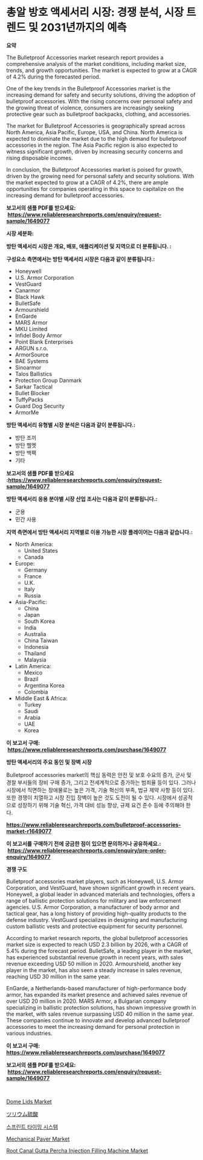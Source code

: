 <p><h1>총알 방호 액세서리 시장: 경쟁 분석, 시장 트렌드 및 2031년까지의 예측</h1></p><p><strong>요약</strong></p>
<p><p>The Bulletproof Accessories market research report provides a comprehensive analysis of the market conditions, including market size, trends, and growth opportunities. The market is expected to grow at a CAGR of 4.2% during the forecasted period. </p><p>One of the key trends in the Bulletproof Accessories market is the increasing demand for safety and security solutions, driving the adoption of bulletproof accessories. With the rising concerns over personal safety and the growing threat of violence, consumers are increasingly seeking protective gear such as bulletproof backpacks, clothing, and accessories.</p><p>The market for Bulletproof Accessories is geographically spread across North America, Asia Pacific, Europe, USA, and China. North America is expected to dominate the market due to the high demand for bulletproof accessories in the region. The Asia Pacific region is also expected to witness significant growth, driven by increasing security concerns and rising disposable incomes.</p><p>In conclusion, the Bulletproof Accessories market is poised for growth, driven by the growing need for personal safety and security solutions. With the market expected to grow at a CAGR of 4.2%, there are ample opportunities for companies operating in this space to capitalize on the increasing demand for bulletproof accessories.</p></p>
<p><strong>보고서의 샘플 PDF를 받으세요: &nbsp;<a href="https://www.reliableresearchreports.com/enquiry/request-sample/1649077">https://www.reliableresearchreports.com/enquiry/request-sample/1649077</a></strong></p>
<p><strong>시장 세분화:</strong></p>
<p><strong> 방탄 액세서리 시장은 개요, 배포, 애플리케이션 및 지역으로 더 분류됩니다. :</strong></p>
<p><strong>구성요소 측면에서는 방탄 액세서리 시장은 다음과 같이 분류됩니다.:</strong></p>
<p><ul><li>Honeywell</li><li>U.S. Armor Corporation</li><li>VestGuard</li><li>Canarmor</li><li>Black Hawk</li><li>BulletSafe</li><li>Armourshield</li><li>EnGarde</li><li>MARS Armor</li><li>MKU Limited</li><li>Infidel Body Armor</li><li>Point Blank Enterprises</li><li>ARGUN s.r.o.</li><li>ArmorSource</li><li>BAE Systems</li><li>Sinoarmor</li><li>Talos Ballistics</li><li>Protection Group Danmark</li><li>Sarkar Tactical</li><li>Bullet Blocker</li><li>TuffyPacks</li><li>Guard Dog Security</li><li>ArmorMe</li></ul></p>
<p><strong> 방탄 액세서리 유형별 시장 분석은 다음과 같이 분류됩니다.:</strong></p>
<p><ul><li>방탄 조끼</li><li>방탄 헬멧</li><li>방탄 백팩</li><li>기타</li></ul></p>
<p><strong>보고서의 샘플 PDF를 받으세요 :<a href="https://www.reliableresearchreports.com/enquiry/request-sample/1649077">https://www.reliableresearchreports.com/enquiry/request-sample/1649077</a></strong></p>
<p><strong> 방탄 액세서리 응용 분야별 시장 산업 조사는 다음과 같이 분류됩니다.:</strong></p>
<p><ul><li>군용</li><li>민간 사용</li></ul></p>
<p><strong>지역 측면에서 방탄 액세서리 지역별로 이용 가능한 시장 플레이어는 다음과 같습니다.:</strong></p>
<p><ul>
    <li>
        North America:
        <ul>
            <li>United States</li>
            <li>Canada</li>
        </ul>
    </li>
    <li>
        Europe:
        <ul>
            <li>Germany</li>
            <li>France</li>
            <li>U.K.</li>
            <li>Italy</li>
            <li>Russia</li>
        </ul>
    </li>
    <li>
        Asia-Pacific:
        <ul>
            <li>China</li>
            <li>Japan</li>
            <li>South Korea</li>
            <li>India</li>
            <li>Australia</li>
            <li>China Taiwan</li>
            <li>Indonesia</li>
            <li>Thailand</li>
            <li>Malaysia</li>
        </ul>
    </li>
    <li>
        Latin America:
        <ul>
            <li>Mexico</li>
            <li>Brazil</li>
            <li>Argentina Korea</li>
            <li>Colombia</li>
        </ul>
    </li>
    <li>
        Middle East & Africa:
        <ul>
            <li>Turkey</li>
            <li>Saudi</li>
            <li>Arabia</li>
            <li>UAE</li>
            <li>Korea</li>
        </ul>
    </li>
    </ul></p>
<p><strong>이 보고서 구매: &nbsp;<a href="https://www.reliableresearchreports.com/purchase/1649077">https://www.reliableresearchreports.com/purchase/1649077</a></strong></p>
<p><strong>방탄 액세서리의 주요 동인 및 장벽 시장</strong></p>
<p><p>Bulletproof accessories market의 핵심 동력은 안전 및 보호 수요의 증가, 군사 및 경찰 부서들의 장비 구매 증가, 그리고 전세계적으로 증가하는 범죄율 등이 있다. 그러나 시장에서 직면하는 장애물로는 높은 가격, 기술 혁신의 부족, 법규 제약 사항 등이 있다. 또한 경쟁이 치열하고 시장 진입 장벽이 높은 것도 도전이 될 수 있다. 시장에서 성공적으로 성장하기 위해 기술 혁신, 가격 대비 성능 향상, 규제 요건 준수 등에 주의해야 한다.</p></p>
<p><strong><a href="https://www.reliableresearchreports.com/bulletproof-accessories-market-r1649077">https://www.reliableresearchreports.com/bulletproof-accessories-market-r1649077</a></strong></p>
<p><strong>이 보고서를 구매하기 전에 궁금한 점이 있으면 문의하거나 공유하세요.: &nbsp;<a href="https://www.reliableresearchreports.com/enquiry/pre-order-enquiry/1649077">https://www.reliableresearchreports.com/enquiry/pre-order-enquiry/1649077</a></strong></p>
<p><strong>경쟁 구도</strong></p>
<p><p>Bulletproof accessories market players, such as Honeywell, U.S. Armor Corporation, and VestGuard, have shown significant growth in recent years. Honeywell, a global leader in advanced materials and technologies, offers a range of ballistic protection solutions for military and law enforcement agencies. U.S. Armor Corporation, a manufacturer of body armor and tactical gear, has a long history of providing high-quality products to the defense industry. VestGuard specializes in designing and manufacturing custom ballistic vests and protective equipment for security personnel.</p><p>According to market research reports, the global bulletproof accessories market size is expected to reach USD 2.3 billion by 2026, with a CAGR of 5.4% during the forecast period. BulletSafe, a leading player in the market, has experienced substantial revenue growth in recent years, with sales revenue exceeding USD 50 million in 2020. Armourshield, another key player in the market, has also seen a steady increase in sales revenue, reaching USD 30 million in the same year.</p><p>EnGarde, a Netherlands-based manufacturer of high-performance body armor, has expanded its market presence and achieved sales revenue of over USD 20 million in 2020. MARS Armor, a Bulgarian company specializing in ballistic protection solutions, has shown impressive growth in the market, with sales revenue surpassing USD 40 million in the same year. These companies continue to innovate and develop advanced bulletproof accessories to meet the increasing demand for personal protection in various industries.</p></p>
<p><strong>이 보고서 구매: &nbsp; <a href="https://www.reliableresearchreports.com/purchase/1649077">https://www.reliableresearchreports.com/purchase/1649077</a></strong></p>
<p><strong>보고서의 샘플 PDF를 받으세요: &nbsp;<a href="https://www.reliableresearchreports.com/enquiry/request-sample/1649077">https://www.reliableresearchreports.com/enquiry/request-sample/1649077</a></strong><strong></strong></p>
<p>&nbsp;</p>
<p><p><a href="https://issuu.com/reportprime-2/docs/dome-lids-market-size-2030.pptx">Dome Lids Market</a></p><p><a href="https://github.com/xnljig2898992/Market-Research-Report-List-1/blob/main/194041231034.md">ツリウム硫酸</a></p><p><a href="https://github.com/trmesnao7959541/Market-Research-Report-List-1/blob/main/411692728446.md">스프린트 타이밍 시스템</a></p><p><a href="https://github.com/jhcraigie/Market-Research-Report-List-3/blob/main/mechanical-paver-market.md">Mechanical Paver Market</a></p><p><a href="https://www.linkedin.com/pulse/root-canal-gutta-percha-injection-filling-machine-market-exploring-1qx0c?trackingId=Ca6KfmkI0MErwWD46RRt5g%3D%3D">Root Canal Gutta Percha Injection Filling Machine Market</a></p></p>